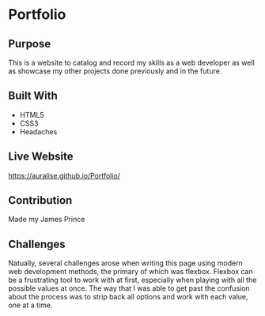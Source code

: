 # Portfolio

## Purpose 
This is a website to catalog and record my skills as a web developer as well as showcase my other projects done previously and in the future. 

## Built With
- HTML5
- CSS3
- Headaches

## Live Website
https://auralise.github.io/Portfolio/

## Contribution
Made my James Prince

## Challenges
Natually, several challenges arose when writing this page using modern web development methods, the primary of which was flexbox. Flexbox can be a frustrating tool to work with at first, especially when playing with all the possible values at once. The way that I was able to get past the confusion about the process was to strip back all options and work with each value, one at a time. 
